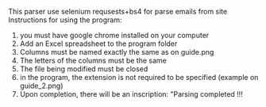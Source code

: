 This parser use selenium requsests+bs4 for parse emails from site
Instructions for using the program:
1) you must have google chrome installed on your computer
2) Add an Excel spreadsheet to the program folder
3) Columns must be named exactly the same as on guide.png
4) The letters of the columns must be the same
5) The file being modified must be closed
6) in the program, the extension is not required to be specified (example on guide_2.png)
7) Upon completion, there will be an inscription: "Parsing completed !!!
